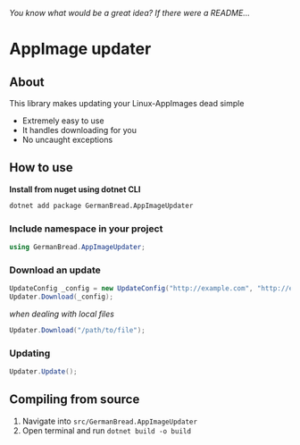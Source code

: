*You know what would be a great idea? If there were a README...*

# AppImage updater

## About

This library makes updating your Linux-AppImages dead simple

* Extremely easy to use
* It handles downloading for you
* No uncaught exceptions

## How to use

**Install from nuget using dotnet CLI**

```bash
dotnet add package GermanBread.AppImageUpdater
```

### Include namespace in your project

```cs
using GermanBread.AppImageUpdater;
```

### Download an update

```cs
UpdateConfig _config = new UpdateConfig("http://example.com", "http://example.org");
Updater.Download(_config);
```

*when dealing with local files*

```cs
Updater.Download("/path/to/file");
```

### Updating

```cs
Updater.Update();
```

## Compiling from source

1. Navigate into `src/GermanBread.AppImageUpdater`
2. Open terminal and run `dotnet build -o build`